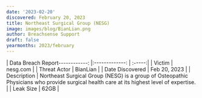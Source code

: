 ```yaml
---
date: '2023-02-20'
discovered: February 20, 2023
title: Northeast Surgical Group (NESG)
image: images/blog/BianLian.png
author: Breachsense Support
draft: false
yearmonths: 2023/february
---
```


| Data Breach Report------------:     |:-------------:    | :-----:|
| Victim      | nesg.com      | 
| Threat Actor      | BianLian      | 
| Date Discovered      | Feb 20, 2023      | 
| Description      | Northeast Surgical Group (NESG) is a group of Osteopathic Physicians who provide surgical health care at its highest level of expertise.      | 
| Leak Size      | 62GB      | 

